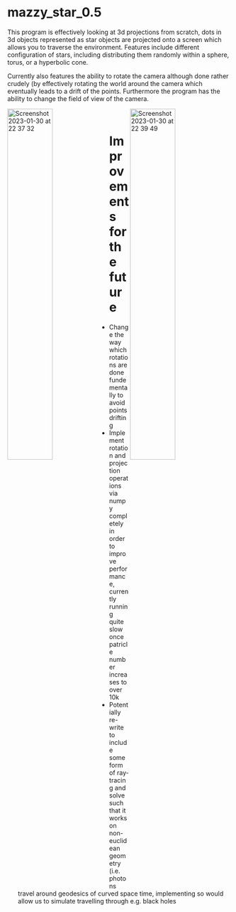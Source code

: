 # mazzy_star_0.5

This program is effectively looking at 3d projections from scratch, dots in 3d objects represented as star objects are projected onto a screen which allows you to traverse the environment. Features include different configuration of stars, including distributing them randomly within a sphere, torus, or a hyperbolic cone.

Currently also features the ability to rotate the camera although done rather crudely (by effectively rotating the world around the camera which eventually leads to a drift of the points. Furthermore the program has the ability to change the field of view of the camera.

<img align="left" width="45%" alt="Screenshot 2023-01-30 at 22 37 32" src="https://user-images.githubusercontent.com/53130019/225406746-c720bb42-b00b-45cc-a9c5-66a9b720b12e.png"> <img align="right" width="45%" alt="Screenshot 2023-01-30 at 22 39 49" src="https://user-images.githubusercontent.com/53130019/225408901-61e61e6b-807d-4ec4-9a27-eeafd8a7f698.png">

&nbsp;
&nbsp;

# Improvements for the future
- Change the way which rotations are done fundementally to avoid points drifting
- Implement rotation and projection operations via numpy completely in order to improve performance, currently running quite slow once patricle number increases to over 10k
- Potentially re-write to include some form of ray-tracing and solve such that it works on non-euclidean geometry (i.e. photons travel around geodesics of curved space time, implementing so would allow us to simulate travelling through e.g. black holes
